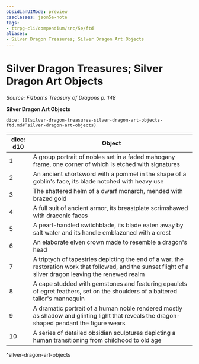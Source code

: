```yaml
---
obsidianUIMode: preview
cssclasses: json5e-note
tags:
- ttrpg-cli/compendium/src/5e/ftd
aliases:
- Silver Dragon Treasures; Silver Dragon Art Objects
---
```

# Silver Dragon Treasures; Silver Dragon Art Objects
*Source: Fizban's Treasury of Dragons p. 148* 

**Silver Dragon Art Objects**

`dice: [](silver-dragon-treasures-silver-dragon-art-objects-ftd.md#^silver-dragon-art-objects)`

| dice: d10 | Object |
|-----------|--------|
| 1 | A group portrait of nobles set in a faded mahogany frame, one corner of which is etched with signatures |
| 2 | An ancient shortsword with a pommel in the shape of a goblin's face, its blade notched with heavy use |
| 3 | The shattered helm of a dwarf monarch, mended with brazed gold |
| 4 | A full suit of ancient armor, its breastplate scrimshawed with draconic faces |
| 5 | A pearl-handled switchblade, its blade eaten away by salt water and its handle emblazoned with a crest |
| 6 | An elaborate elven crown made to resemble a dragon's head |
| 7 | A triptych of tapestries depicting the end of a war, the restoration work that followed, and the sunset flight of a silver dragon leaving the renewed realm |
| 8 | A cape studded with gemstones and featuring epaulets of egret feathers, set on the shoulders of a battered tailor's mannequin |
| 9 | A dramatic portrait of a human noble rendered mostly as shadow and glinting light that reveals the dragon-shaped pendant the figure wears |
| 10 | A series of detailed obsidian sculptures depicting a human transitioning from childhood to old age |
^silver-dragon-art-objects